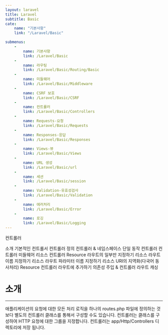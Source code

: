 ```yaml
---
layout: laravel
title: Laravel
subtitle: Basic
cate:
    name: "기본사항"
    link: "/Laravel/Basic"

submenus:
    -
        name: 기본사항
        link: /Laravel/Basic
    -
        name: 라우팅
        link: /Laravel/Basic/Routing/Basic
    -
        name: 미들웨어
        link: /Laravel/Basic/Middleware
    -
        name: CSRF 보호
        link: /Laravel/Basic/CSRF
    -
        name: 컨트롤러
        link: /Laravel/Basic/Controllers
    -
        name: Requests-요청
        link: /Laravel/Basic/Requests
    -
        name: Responses-응답
        link: /Laravel/Basic/Responses
    -
        name: Views-뷰
        link: /Laravel/Basic/Views
    -
        name: URL 생성
        link: /Laravel/Basic/url
    -
        name: 세션
        link: /Laravel/Basic/session
    -
        name: Validation-유효성검사
        link: /Laravel/Basic/Validation
    -
        name: 에러처리
        link: /Laravel/Basic/Error
    -
        name: 로깅
        link: /Laravel/Basic/Logging
---
```


컨트롤러

소개
기본적인 컨트롤서
    컨트롤러 정의
    컨트롤러 & 네임스페이스
    단일 동작 컨트롤러
컨트롤러 미들웨어
리소스 컨트롤러
    Resource 라우트의 일부만 지정하기
    리소스 라우트 이름 지정하기
    리소스 라우트 파라미터 이름 지정하기
    리소스 URI의 지역화(다국어 동사처리)
    Resource 컨트롤러 라우트에 추가하기
의존성 주입 & 컨트롤러
라우트 캐싱

# 소개
---
애플리케이션의 요청에 대한 모든 처리 로직을 하나의 routes.php 파일에 정의하는 것 보다 별도의 컨트롤러 클래스를 통해서 구성할 수도 있습니다. 컨트롤러는 클래스를 구성하여 HTTP 요청에 대한 그룹을 지정합니다. 컨트롤러는 app/Http/Controllers 디렉토리에 저장 됩니다.

